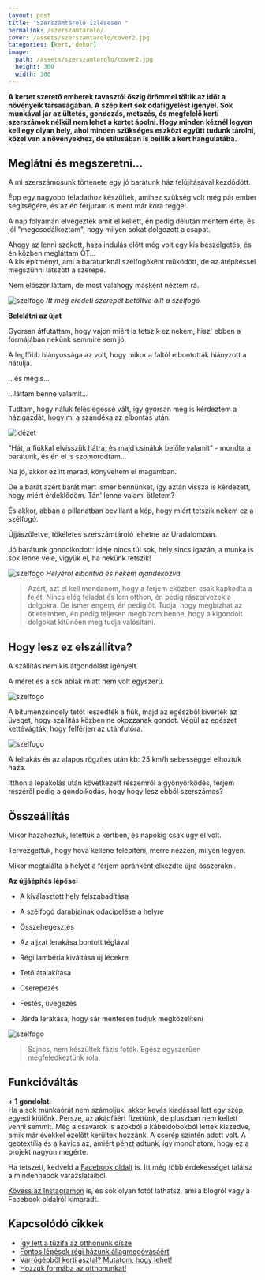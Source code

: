 ```yaml
---
layout: post
title: "Szerszámtároló ízlésesen "
permalink: /szerszamtarolo/
cover: /assets/szerszamtarolo/cover2.jpg
categories: [kert, dekor]
image:
  path: /assets/szerszamtarolo/cover2.jpg
  height: 300
  width: 300
---
```




**A kertet szerető emberek tavasztól őszig örömmel töltik az időt a növényeik társaságában. A szép kert sok odafigyelést igényel. Sok  munkával jár az ültetés, gondozás, metszés, és megfelelő kerti szerszámok nélkül nem lehet a kertet ápolni. Hogy minden kéznél legyen kell egy olyan hely, ahol minden szükséges eszközt együtt tudunk tárolni, közel van a növényekhez, de stílusában is beillik a kert hangulatába.**
 

## Meglátni és megszeretni...

A mi szerszámosunk története egy jó barátunk ház felújításával kezdődött.

Épp egy nagyobb feladathoz készültek, amihez szükség volt még pár ember segítségére, és az én férjuram is ment már kora reggel.  

A nap folyamán elvégezték amit el kellett, én pedig délután mentem érte, és jól "megcsodálkoztam", hogy milyen sokat dolgozott a csapat.

Ahogy az lenni szokott, haza indulás előtt még volt egy kis beszélgetés, és én közben megláttam ŐT...  
A kis építményt, ami a barátunknál szélfogóként működött, de az átépítéssel megszűnni látszott a szerepe.

Nem először láttam, de most valahogy másként néztem rá.


![szelfogo](/assets/szerszamtarolo/69276037_1244988145661837_7814371276251725824_n.jpg)
_Itt még eredeti szerepét betöltve állt a szélfogó_








**Belelátni az újat**

Gyorsan átfutattam, hogy vajon miért is tetszik ez nekem, hisz' ebben a formájában nekünk semmire sem jó.

A legfőbb hiányossága az volt, hogy mikor a faltól elbontották hiányzott a hátulja.

...és mégis... 

...láttam benne valamit...

Tudtam, hogy náluk feleslegessé vált, így gyorsan meg is kérdeztem a házigazdát, hogy mi a szándéka az elbontás után. 

![idézet](/assets/szerszamtarolo/javitottidezet.jpg)




"Hát, a fiúkkal elvisszük hátra, és majd csinálok belőle valamit" - mondta a barátunk, és én el is szomorodtam...

Na jó, akkor ez itt marad, könyveltem el magamban.

De a barát azért barát mert ismer bennünket, így aztán vissza is kérdezett, hogy miért érdeklődöm.
Tán' lenne valami ötletem?



És akkor, abban a pillanatban bevillant a kép, hogy miért tetszik nekem ez a szélfogó.

Újjászületve, tökéletes szerszámtároló lehetne az Uradalomban.

Jó barátunk gondolkodott: ideje nincs túl sok, hely sincs igazán, a munka is sok lenne vele, vigyük el, ha nekünk tetszik!

![szelfogo](/assets/szerszamtarolo/javitotthokusz.png)
_Helyéről elbontva és nekem ajándékozva_


> Azért, azt el kell mondanom, hogy a férjem eközben csak kapkodta a fejét. Nincs elég feladat és lom otthon, én pedig rászervezek a dolgokra. De ismer engem, én pedig őt. Tudja, hogy megbízhat az ötleteimben, én pedig teljesen megbízom benne, hogy a kigondolt dolgokat kitűnően meg tudja valósítani.



## Hogy lesz ez elszállítva?


A szállítás nem kis átgondolást igényelt.

A méret és a sok ablak miatt nem volt egyszerű.

![szelfogo](/assets/szerszamtarolo/20180916_141558j.jpg)

A bitumenzsindely tetőt leszedték a fiúk, majd az egészből kiverték az üveget, hogy szállítás közben ne okozzanak gondot. Végül az egészet kettévágták, hogy felférjen az utánfutóra.

![szelfogo](/assets/szerszamtarolo/20180916_141508jav.jpg)

A felrakás és az alapos rögzítés után kb: 25 km/h sebességgel elhoztuk haza.

Itthon a lepakolás után következett részemről a gyönyörködés, férjem részéről pedig a gondolkodás, hogy hogy lesz ebből szerszámos?



## Összeállítás

Mikor hazahoztuk, letettük a kertben, és napokig csak úgy el volt. 

Tervezgettük, hogy hova kellene felépíteni, merre nézzen, milyen legyen.

Mikor megtalálta a helyét a férjem apránként elkezdte újra összerakni.



**Az újjáépítés lépései**


* A kiválasztott hely felszabadítása

* A szélfogó darabjainak odacipelése a helyre

* Összehegesztés

* Az aljzat lerakása bontott téglával

* Régi lambéria kiváltása új lécekre

* Tető átalakítása

* Cserepezés

* Festés, üvegezés

* Járda lerakása, hogy sár mentesen tudjuk megközelíteni

![szelfogo](/assets/szerszamtarolo/20181008_153630j.jpg)


> Sajnos, nem készültek fázis fotók. Egész egyszerűen megfeledkeztünk róla.




## Funkcióváltás

































**+ 1 gondolat:**   
Ha a sok munkaórát nem számoljuk, akkor kevés kiadással lett egy szép, egyedi kiülőnk. Persze, az akácfáért fizettünk, de pluszban nem kellett venni semmit. Még a csavarok is azokból a kábeldobokból lettek kiszedve, amik már évekkel ezelőtt kerültek hozzánk. A cserép szintén adott volt. A geotextília és a kavics az, amiért pénzt adtunk, így mondhatom, hogy ez a projekt nagyon megérte.


Ha tetszett, kedveld a <a href="https://www.facebook.com/Var%C3%A1zsolj-otthont-360330751226066/" target="_blank">Facebook oldalt</a> is. Itt még több érdekességet találsz a mindennapok varázslataiból.

<a href="https://www.instagram.com/varazsoljotthont/?hl=hu/" target="_blank">Kövess az Instagramon</a> is, és sok olyan fotót láthatsz, ami a blogról vagy a Facebook oldalról kimaradt.




## Kapcsolódó cikkek


* [Így lett a tüzifa az otthonunk dísze](/2019-05-16/fábólkreatívan)
* [Fontos lépések régi házunk állagmegóvásáért](/2019-04-03/állagmegóvás)
* [Varrógépből kerti asztal? Mutatom, hogy lehet!](/2019-02-12/varrogepasztal)
* [Hozzuk formába az otthonunkat!](/2019-03-26/dekoráció)

